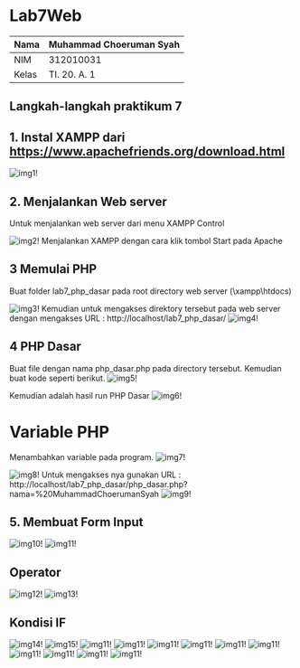 # Lab7Web

| Nama      | Muhammad Choeruman Syah |
| ------------- |  ------------- |
| NIM     | 312010031            |
| Kelas   | TI. 20. A. 1           |

## Langkah-langkah  praktikum 7

## 1. Instal XAMPP dari https://www.apachefriends.org/download.html

![img1!](/gambar_php_dasar/gambarphpdasar1.png)

## 2. Menjalankan Web server
Untuk menjalankan web server dari menu XAMPP Control

![img2!](/gambar_php_dasar/gambarphpdasar2.png)
Menjalankan XAMPP dengan cara klik tombol Start pada Apache

## 3 Memulai PHP
Buat folder lab7_php_dasar pada root directory web server (\xampp\htdocs)

![img3!](/gambar_php_dasar/gambarphpdasar3.png)
Kemudian untuk mengakses direktory tersebut pada web server dengan mengakses URL : http://localhost/lab7_php_dasar/
![img4!](/gambar_php_dasar/gambarphpdasar4.png)

## 4 PHP Dasar
Buat file dengan nama php_dasar.php pada directory tersebut. Kemudian buat kode seperti berikut.
![img5!](/gambar_php_dasar/gambarphpdasar5.png)

Kemudian adalah hasil run PHP Dasar
![img6!](/gambar_php_dasar/gambarphpdasar6.png)

# Variable PHP
Menambahkan variable pada program.
![img7!](/gambar_php_dasar/gambarphpdasar7.png)

![img8!](/gambar_php_dasar/gambarphpdasar8.png)
Untuk mengakses nya gunakan URL : http://localhost/lab7_php_dasar/php_dasar.php?nama=%20MuhammadChoerumanSyah
![img9!](/gambar_php_dasar/gambarphpdasar9.png)

## 5. Membuat Form Input
![img10!](/gambar_php_dasar/gambarphpdasar10.png)
![img11!](/gambar_php_dasar/gambarphpdasar11.png)

## Operator

![img12!](/gambar_php_dasar/gambarphpdasar12.png)
![img13!](/gambar_php_dasar/gambarphpdasar13.png)

## Kondisi IF

![img14!](/gambar_php_dasar/gambarphpdasar14.png)
![img15!](/gambar_php_dasar/gambarphpdasar15.png)
![img11!](/gambar_php_dasar/)
![img11!](/gambar_php_dasar/)
![img11!](/gambar_php_dasar/)
![img11!](/gambar_php_dasar/)
![img11!](/gambar_php_dasar/)
![img11!](/gambar_php_dasar/)
![img11!](/gambar_php_dasar/)
![img11!](/gambar_php_dasar/)
![img11!](/gambar_php_dasar/)
![img11!](/gambar_php_dasar/)
